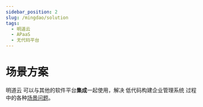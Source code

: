 ```yaml
---
sidebar_position: 2
slug: /mingdao/solution
tags:
  - 明道云
  - APaaS
  - 无代码平台
---
```


# 场景方案

明道云 可以与其他的软件平台**集成**一起使用，解决 低代码构建企业管理系统 过程中的各种[场景问题](https://mingdao.com/partnerWorks)。

